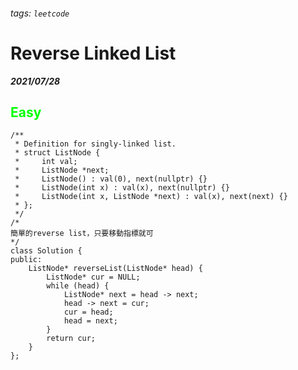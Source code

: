 ###### tags: `leetcode`
<style>
.orange {
  color: #FFA600;
}
.green{
  color: #00FF00;
}
.red{
  color: #FF0000;
}
</style>

# Reverse Linked List
***2021/07/28***
## <span class="green">Easy</span>
```cpp=
/**
 * Definition for singly-linked list.
 * struct ListNode {
 *     int val;
 *     ListNode *next;
 *     ListNode() : val(0), next(nullptr) {}
 *     ListNode(int x) : val(x), next(nullptr) {}
 *     ListNode(int x, ListNode *next) : val(x), next(next) {}
 * };
 */
/*
簡單的reverse list，只要移動指標就可
*/
class Solution {
public:
    ListNode* reverseList(ListNode* head) {
        ListNode* cur = NULL;
        while (head) {
            ListNode* next = head -> next;
            head -> next = cur;
            cur = head;
            head = next;
        }
        return cur;
    }
};
```